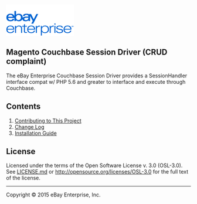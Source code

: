 [![ebay logo](docs/static/logo-vert.png)](http://www.ebayenterprise.com/)

## Magento Couchbase Session Driver (CRUD complaint)

The eBay Enterprise Couchbase Session Driver provides a SessionHandler interface compat w/ PHP 5.6 and greater to interface and execute through Couchbase.

## Contents

1. [Contributing to This Project](CONTRIBUTING.md)
2. [Change Log](CHANGELOG.md)
3. [Installation Guide](docs/INSTALL.md)

## License

Licensed under the terms of the Open Software License v. 3.0 (OSL-3.0). See [LICENSE.md](LICENSE.md) or http://opensource.org/licenses/OSL-3.0 for the full text of the license.

- - -
Copyright © 2015 eBay Enterprise, Inc.
